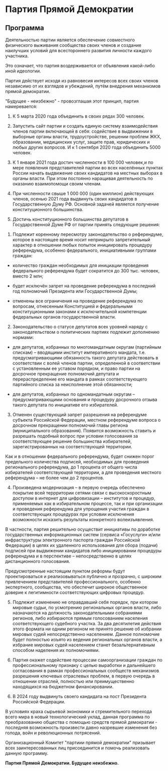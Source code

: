 # Партия Прямой Демократии
## Программа

Деятельностью партии является обеспечение совместного физического выживания сообщества своих членов и создание наилучших условий для всестороннего развития личности каждого участника.

Это означает, что партия воздерживается от объявления какой-либо иной идеологии.

Партия действует исходя из равновесия интересов всех своих членов независимо от их взглядов и убеждений, путём внедрения механизмов прямой демократии.

"Будущее - неизбежно" - провозглашая этот принцип, партия намеревается:

1) К  5 марта 2020 года объединить в своих рядах  300 человек.  

2) Запустить сайт партии и создать единую систему взаимодействия членов партии включающей в себя: содействие в выдвижении в выборные органы власти, трудоустройстве, решении проблем ЖКХ, образовании, медицинских услуг, защите прав, юридических и любых других вопросов. И к 1 сентября 2020 года объединить 5000 человек. 

3) К 1 января 2021 года достич численности в 100 000 человек,и по мере появления представителей партии во всех населённых пунктах России начать выдвижение своих кандидатов на местных выборах в органы власти. При этом постоянно наращивая деятельность по оказанию взаимопомощи своим членам.  

4) При численности свыше 1 000 000 (один миллион) действующих членов, осенью 2021 года выдвинуть своих кандидатов в Государственную Думу РФ. Основной задачей является получение конституционного большинства.

5) Достичь конституционного большинства депутатов в Государственной Думе РФ от партии принять следующие решения:

1. Подлежит коренному пересмотру законодательство о референдуме, которое в настоящее время носит неприкрыто запретительный характер в отношении любых попыток инициировать процедуру референдума, особенно федерального, инициативными группами граждан:

  - количество граждан необходимых для инициации проведения федерального референдума будет сократится до 300 тыс. человек, вместо 2 млн;

  - будет исключён запрет на проведение референдума в последний год полномочий Президента или Государственной Думы;

  - отменены все ограничения на проведение референдума по вопросам, отнесенным Конституцией и федеральными конституционными законами к исключительной компетенции федеральных органов государственной власти.

2. Законодательство о статусе депутатов всех уровней наряду с законодательством о политических партиях подлежит дополнению нормами:

  - для депутатов, избранных по многомандатным округам (партийным спискам) – вводящими институт императивного мандата, т.е. предусматривающими обязанность такого депутата действовать в соответствии с волей членов партии, определенной в соответствии с установленным ее уставом порядком, и право партии на досрочное прекращение полномочий депутата и перераспределение его мандата в рамках соответствующего партийного списка за неисполнение этой обязанности;

  - для депутатов, избранных по одномандатным округам – предусматривающими основания и процедуру досрочного отзыва такого депутата по инициативе его избирателей.

3. Отменен существующий запрет разрешения на референдуме субъекта Российской Федерации, местном референдуме вопроса о досрочном прекращении полномочий главы региона (муниципального образования). Появится возможность ставить и разрешать подобный вопрос при условии голосования за соответствующее решение большинства избирателей, зарегистрированных на соответствующей территории.

  Как и в отношении федерального референдума, будет снижен порог предельного количества подписей, необходимых для проведения регионального референдума, до 1 процента от общего числа избирателей соответствующей территории, а для проведения местного референдума – не более чем до 2 процентов.

4. Произведена модернизация – в первую очередь обеспечено покрытие всей террритории сетями связи с  высокоскоростным доступом в интернет для цифровизации – институтов и процедур, применяемых как в избирательном процессе, так и при организации и проведения референдума для упрощения участия граждан в соответствующих процедурах при условии исключения возможности исказить результаты конкретного волеизъявления.

  В частности, партия решительно осуществит инициативы по доработке государственных информационных систем (сервиса «Госуслуги» и/или инфраструктуры электронного паспорта граждан Российской Федерации) в целях их удаленного использования для сбора (подачи) подписей при выдвижении кандидатов либо инициировании процедуры референдума и в перспективе – непосредственно в целях дистанционного голосования.

  Предусмотренные настоящим пунктом реформы будут проектироваться и реализовываться публично и прозрачно, с широким привлечением представителей профессионального, особенно экспертного, сообщества, что обеспечит широкое общественное доверие к легитимности соответствующих цифровых процедур.

5. Подлежит изменению не оправдавший себя порядок, при котором мировые судьи, по усмотрению региональных органов власти, либо назначаются на должность законодательными собраниями регионов, либо избираются прямым голосованием населения соответствующего судебного участка. За два десятилетия действия этого формата ни одним регионом не принято решение об избрании мировых судей непосредственно населением. Данное полномочие будет полностью изъято из ведения региональных органов власти, а избрание мировых судей населением станет безальтернативным способом наделения их полномочиями.

6. Партия окажет содействие процессам самоорганизации граждан по профессиональному признаку с целью выработки и дальнейшего согласования в рамках профессиональных сообществ механизмов разрешения ключевых отраслевых проблем, в первую очередь в отношении отраслей, полностью или преимущественно находящихся на бюджетном финансировании.

6) В 2024 году выдвинуть своего кандидата на пост Президента Российской Федерации.

В условиях краха сырьевой экономики и стремительного перехода всего мира в новый технологический уклад, данная программа по преобразованию общества с помощью средств прямой демократии - последняя возможность произвести давно назревшие изменения без голода, войн и революционных потрясений.

Организационный Комитет "партиии прямой демократии" призывает всех заинтересованных лиц присоединится и помочь реализовать данную программу. 



**Партия Прямой Демократии. Будущее неизбежно.**
